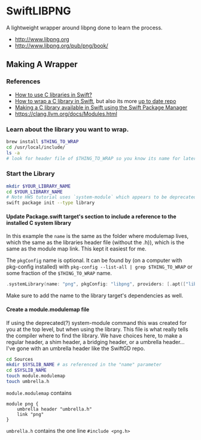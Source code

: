 # SwiftLIBPNG

A lightweight wrapper around libpng done to learn the process. 

- <http://www.libpng.org>
- <http://www.libpng.org/pub/png/book/>


## Making A Wrapper

### References
- [How to use C libraries in Swift?](https://theswiftdev.com/how-to-use-c-libraries-in-swift/)
-  [How to wrap a C library in Swift](https://www.hackingwithswift.com/articles/87/how-to-wrap-a-c-library-in-swift), but also its more [up to date repo](https://github.com/twostraws/SwiftGD)
- [Making a C library available in Swift using the Swift Package Manager](https://rderik.com/blog/making-a-c-library-available-in-swift-using-the-swift-package/)
- <https://clang.llvm.org/docs/Modules.html>


### Learn about the library you want to wrap.

```zsh
brew install $THING_TO_WRAP
cd /usr/local/include/
ls -a 
# look for header file of $THING_TO_WRAP so you know its name for later. 
```

### Start the Library 

```zsh
mkdir $YOUR_LIBRARY_NAME
cd $YOUR_LIBRARY_NAME
# Note HWS tutorial uses `system-module` which appears to be deprecated. 
swift package init --type library 
```

#### Update Package.swift target's section to include a reference to the installed C system library

In this example the `name` is the same as the folder where modulemap lives, which the same as the libraries header file (without the .h)), which is the same as the module map link. This kept it easiest for me. 

The `pkgConfig` name is optional. It can be found by (on a computer with pkg-config installed) with `pkg-config --list-all | grep $THING_TO_WRAP` or some fraction of the `$THING_TO_WRAP` name.
```swift
.systemLibrary(name: "png", pkgConfig: "libpng", providers: [.apt(["libpng-dev"]), .brew(["libpng"])]),
```

Make sure to add the name to the library target's dependencies as well. 

#### Create a module.modulemap file

If using the deprecated(?) system-module command this was created for you at the top level, but when using the library. This file is what really tells the compiler where to find the library. We have choices here, to make a regular header, a shim header, a bridging header, or a umbrella header... I've gone with an umbrella header like the SwiftGD repo. 

```zsh
cd Sources
mkdir $SYSLIB_NAME # as referenced in the "name" parameter
cd $SYSLIB_NAME
touch module.modulemap
touch umbrella.h
```

`module.modulemap` contains

```
module png {
	umbrella header "umbrella.h"
	link "png"
}
```

`umbrella.h` contains the one line `#include <png.h>`

